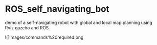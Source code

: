 # ROS_self_navigating_bot
demo of a self-navigating robot with global and local map planning using Rviz gazebo and ROS

![]images/commands%20required.png


